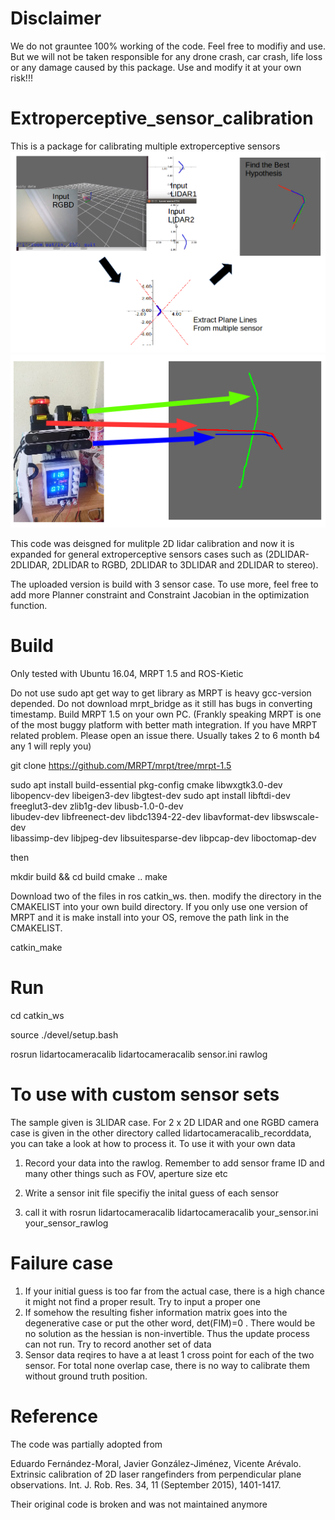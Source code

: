 # Disclaimer
We do not grauntee 100% working of the code. Feel free to modifiy and use. But we will not be taken responsible for any drone crash, car crash, life loss or any damage caused by this package. Use and modify it at your own risk!!!

# Extroperceptive_sensor_calibration
This is a package for calibrating multiple extroperceptive sensors
![alt tag](https://github.com/snakehaihai/Extroperceptive_sensor_calibration/blob/master/output/process.png) 
![alt tag](https://github.com/snakehaihai/Extroperceptive_sensor_calibration/blob/master/output/result.png) 

This code was deisgned for mulitple 2D lidar calibration and now it is expanded for general extroperceptive sensors cases such as 
(2DLIDAR-2DLIDAR,  2DLIDAR to RGBD, 2DLIDAR to 3DLIDAR and 2DLIDAR to stereo).

The uploaded version is build with 3 sensor case. To use more, feel free to add more 
Planner constraint and Constraint Jacobian in the optimization function.  

# Build
 Only tested with Ubuntu 16.04, MRPT 1.5 and ROS-Kietic

Do not use sudo apt get way to get library as MRPT is heavy gcc-version depended.
Do not download mrpt_bridge as it still has bugs in converting timestamp.
Build MRPT 1.5 on your own PC. (Frankly speaking MRPT is one of the most buggy platform with better math integration. If you have MRPT related problem. Please open an issue there. Usually takes 2 to 6 month b4 any 1 will reply you) 

git clone https://github.com/MRPT/mrpt/tree/mrpt-1.5

sudo apt install build-essential pkg-config cmake libwxgtk3.0-dev \
libopencv-dev libeigen3-dev libgtest-dev
sudo apt install libftdi-dev freeglut3-dev zlib1g-dev libusb-1.0-0-dev \
libudev-dev libfreenect-dev libdc1394-22-dev libavformat-dev libswscale-dev \
libassimp-dev libjpeg-dev   libsuitesparse-dev libpcap-dev liboctomap-dev

then 

mkdir build && cd build
cmake ..
make



Download two of the files in ros catkin_ws.
then. 
modify the directory in the CMAKELIST into your own build directory. If you only use one version of MRPT and it is make install into your OS, remove the path link in the CMAKELIST.


catkin_make


# Run 

cd catkin_ws

source ./devel/setup.bash

rosrun lidartocameracalib lidartocameracalib sensor.ini rawlog

# To use with custom sensor sets
The sample given is 3LIDAR case. For 2 x 2D LIDAR and one RGBD camera case is given in the other directory called lidartocameracalib_recorddata, you can take a look at how to process it. 
To use it with your own data
1. Record your data into the rawlog. Remember to add sensor frame ID and many other things such as FOV, aperture size etc

2. Write a sensor init file specifiy the inital guess of each sensor

3. call it with     rosrun  lidartocameracalib lidartocameracalib your_sensor.ini your_sensor_rawlog


# Failure case
1. If your initial guess is too far from the actual case, there is a high chance it might not find a proper result. Try to input a proper one
2. If somehow the resulting fisher information matrix goes into the degenerative case or put the other word, det(FIM)=0 . There would be no solution as the hessian is non-invertible. Thus the update process can not run.  Try to record another set of data
3. Sensor data reqires to have a at least 1 cross point for each of the two sensor. For total none overlap case, there is no way to calibrate them without ground truth position. 



# Reference
The code was partially adopted from 

Eduardo Fernández-Moral, Javier González-Jiménez, Vicente Arévalo. Extrinsic calibration of 2D laser rangefinders from perpendicular plane observations. Int. J. Rob. Res. 34, 11 (September 2015), 1401-1417. 

Their original code is broken and was not maintained anymore



